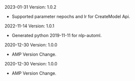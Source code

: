 2023-01-31 Version: 1.0.2
- Supported parameter nepochs and lr for CreateModel Api.

2022-11-14 Version: 1.0.1
- Generated python 2019-11-11 for nlp-automl.

2020-12-30 Version: 1.0.0
- AMP Version Change.

2020-12-30 Version: 1.0.0
- AMP Version Change.

